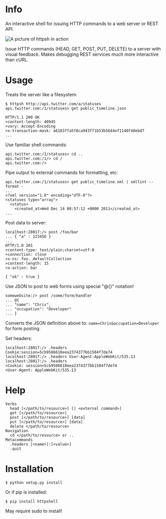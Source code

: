 # Info

An interactive shell for issuing HTTP commands to a web server or REST API.

![A picture of httpsh in action](http://i.imgur.com/3RPIS.png)

Issue HTTP commands (HEAD, GET, POST, PUT, DELETE) to a server with visual
feedback.   Makes debugging REST services much more interactive than cURL.

# Usage

Treats the server like a filesystem:

```
$ httpsh http://api.twitter.com/a/statuses
api.twitter.com:/1/statuses> get public_timeline.json

HTTP/1.1 200 OK
>content-length: 40945
>vary: Accept-Encoding
>x-transaction-mask: a6183ffa5f8ca943ff1b53b5644ef1140f40ebd7
...
```

Use familiar shell commands:

```
api.twitter.com:/1/statuses> cd ..
api.twitter.com:/1/> cd /
api.twitter.com:/>
```

Pipe output to external commands for formatting, etc:

```
api.twitter.com:/1/statuses> get public_timeline.xml | xmllint --format -
...
<?xml version="1.0" encoding="UTF-8"?>
<statuses type="array">
  <status>
    <created_at>Wed Dec 14 00:57:12 +0000 2011</created_at>
...
```

Post data to server:

```
localhost:28017:/> post /foo/bar
... { "a" : 123456 }
... 
HTTP/1.0 201 
>content-type: text/plain;charset=utf-8
>connection: close
>x-ns: foo._defaultCollection
>content-length: 15
>x-action: bar

{ "ok" : true }
```

Use JSON to post to web forms using special "@{}" notation!

```
somewebsite:/> post /some/form/handler
... @{
... "name": "Chris",
... "occupation": "Developer"  
... }
```

Converts the JSON definition above to: `name=Chris&occupation=Developer` for
form posting.

Set headers:

```
localhost:28017:/> .headers Cookie:session=5cb9586618eea2374377bb1584f7de74
localhost:28017:/> .headers User-Agent:AppleWebKit/535.13
localhost:28017:/> .headers
<Cookie: session=5cb9586618eea2374377bb1584f7de74
<User-Agent: AppleWebKit/535.13
```

# Help

```
Verbs
  head [</path/to/resource>] [| <external command>]
  get [</path/to/resource>]
  post [</path/to/resource>] [data]
  put [</path/to/resource>] [data]
  delete </path/to/resource>
Navigation
  cd </path/to/resource> or ..
Metacommands
  .headers [<name>]:[<value>]
  .quit
```

# Installation

    $ python setup.py install

Or if pip is installed:

    $ pip install httpshell

May require sudo to install!

